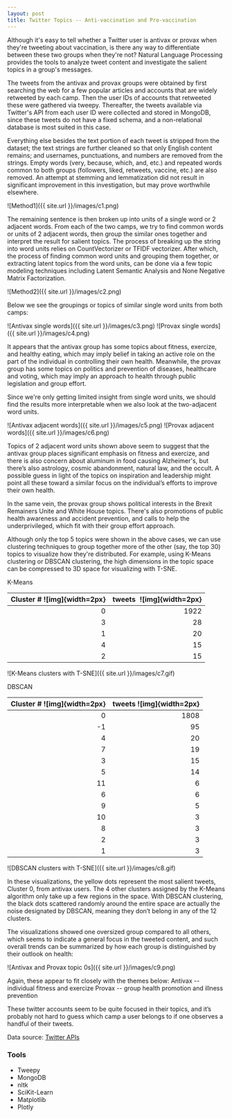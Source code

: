 ```yaml
---
layout: post
title: Twitter Topics -- Anti-vaccination and Pro-vaccination
---
```

Although it's easy to tell whether a Twitter user is antivax or provax when they're tweeting about vaccination, is there any way to differentiate between these two groups when they're not? Natural Language Processing provides the tools to analyze tweet content and investigate the salient topics in a group's messages.

The tweets from the antivax and provax groups were obtained by first searching the web for a few popular articles and accounts that are widely retweeted by each camp. Then the user IDs of accounts that retweeted these were gathered via tweepy. Thereafter, the tweets available via Twitter's API from each user ID were collected and stored in MongoDB, since these tweets do not have a fixed schema, and a non-relational database is most suited in this case.

Everything else besides the text portion of each tweet is stripped from the dataset; the text strings are further cleaned so that only English content remains; and usernames, punctuations, and numbers are removed from the strings. Empty words (very, because, which, and, etc.) and repeated words common to both groups (followers, liked, retweets, vaccine, etc.) are also removed. An attempt at stemming and lemmatization did not result in significant improvement in this investigation, but may prove worthwhile elsewhere.

![Method1]({{ site.url }}/images/c1.png)

The remaining sentence is then broken up into units of a single word or 2 adjacent words. From each of the two camps, we try to find common words or units of 2 adjacent words, then group the similar ones together and interpret the result for salient topics. The process of breaking up the string into word units relies on CountVectorizer or TFIDF vectorizer. After which, the process of finding common word units and grouping them together, or extracting latent topics from the word units, can be done via a few topic modeling techniques including Latent Semantic Analysis and None Negative Matrix Factorization.

![Method2]({{ site.url }}/images/c2.png)

Below we see the groupings or topics of similar single word units from both camps:

![Antivax single words]({{ site.url }}/images/c3.png)
![Provax single words]({{ site.url }}/images/c4.png)

It appears that the antivax group has some topics about fitness, exercize, and healthy eating, which may imply belief in taking an active role on the part of the individual in controlling their own health. Meanwhile, the provax group has some topics on politics and prevention of diseases, healthcare and voting, which may imply an approach to health through public legislation and group effort.

Since we're only getting limited insight from single word units, we should find the results more interpretable when we also look at the two-adjacent word units.

![Antivax adjacent words]({{ site.url }}/images/c5.png)
![Provax adjacent words]({{ site.url }}/images/c6.png)

Topics of 2 adjacent word units shown above seem to suggest that the antivax group places significant emphasis on fitness and exercize, and there is also concern about aluminum in food causing Alzheimer's, but there’s also astrology, cosmic abandonment, natural law, and the occult. A possible guess in light of the topics on inspiration and leadership might point all these toward a similar focus on the individual’s efforts to improve their own health.

In the same vein, the provax group shows political interests in the Brexit Remainers Unite and White House topics. There's also promotions of public health awareness and accident prevention, and calls to help the underprivileged, which fit with their group effort approach.

Although only the top 5 topics were shown in the above cases, we can use clustering techniques to group together more of the other (say, the top 30) topics to visualize how they're distributed. For example, using K-Means clustering or DBSCAN clustering, the high dimensions in the topic space can be compressed to 3D space for visualizing with T-SNE.

K-Means

| Cluster # ![img]{width=2px} | tweets <img width=1/> ![img]{width=2px} |
| ---:|---:|
| 0 | 1922 |
| 3 | 28 |
| 1 | 20 |
| 4 | 15 |
| 2 | 15 |

![K-Means clusters with T-SNE]({{ site.url }}/images/c7.gif)

DBSCAN

| Cluster # ![img]{width=2px} | tweets ![img]{width=2px} |
| ---:|---:|
| 0 | 1808 |
| -1 | 95 |
| 4 | 20 |
| 7 | 19 |
| 3 | 15 |
| 5 | 14 |
| 11 | 6 |
| 6 | 6 |
| 9 | 5 |
| 10 | 3 |
| 8 | 3 |
| 2 | 3 |
| 1 | 3 |

![DBSCAN clusters with T-SNE]({{ site.url }}/images/c8.gif)

In these visualizations, the yellow dots represent the most salient tweets, Cluster 0, from antivax users. The 4 other clusters assigned by the K-Means algorithm only take up a few regions in the space. With DBSCAN clustering, the black dots scattered randomly around the entire space are actually the noise designated by DBSCAN, meaning they don’t belong in any of the 12 clusters.

The visualizations showed one oversized group compared to all others, which seems to indicate a general focus in the tweeted content, and such overall trends can be summarized by how each group is distinguished by their outlook on health:

![Antivax and Provax topic 0s]({{ site.url }}/images/c9.png)

Again, these appear to fit closely with the themes below:
Antivax -- individual fitness and exercize
Provax -- group health promotion and illness prevention

These twitter accounts seem to be quite focused in their topics, and it’s probably not hard to guess which camp a user belongs to if one observes a handful of their tweets.


Data source: [Twitter APIs](https://help.twitter.com/en/rules-and-policies/twitter-api)



### Tools
* Tweepy
* MongoDB
* nltk
* SciKit-Learn
* Matplotlib
* Plotly
